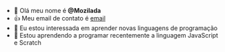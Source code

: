 - 👋 Olá meu nome é **@Mozilada**
- 👍 Meu email de contato é [email](juliane.paula.souza@escola.pr.gov.br)
- 👀 Eu estou interessada em aprender novas linguagens de programação
- 🌱 Estou aprendendo a programar recentemente a linguagem JavaScript e Scratch

<!---
Mozilada/Mozilada is a ✨ special ✨ repository because its `README.md` (this file) appears on your GitHub profile.
You can click the Preview link to take a look at your changes.
--->
